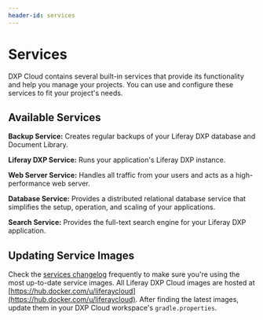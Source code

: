 ```yaml
---
header-id: services
---
```


# Services

DXP Cloud contains several built-in services that provide its functionality and 
help you manage your projects. You can use and configure these services to fit 
your project's needs. 

## Available Services

**Backup Service:** Creates regular backups of your Liferay DXP database and 
Document Library. 

**Liferay DXP Service:** Runs your application's Liferay DXP instance. 

**Web Server Service:** Handles all traffic from your users and acts as a 
high-performance web server. 

**Database Service:** Provides a distributed relational database service that 
simplifies the setup, operation, and scaling of your applications. 

**Search Service:** Provides the full-text search engine for your Liferay DXP 
application. 

## Updating Service Images

Check the 
[services changelog](https://help.liferay.com/hc/en-us/categories/360001192512-Liferay-DXP-Cloud-Announcements) 
frequently to make sure you're using the most up-to-date service images. All 
Liferay DXP Cloud images are hosted at 
[https://hub.docker.com/u/liferaycloud](https://hub.docker.com/u/liferaycloud). 
After finding the latest images, update them in your DXP Cloud workspace's 
`gradle.properties`. 
